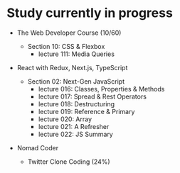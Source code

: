 # Study currently in progress

  - The Web Developer Course (10/60)
    - Section 10: CSS & Flexbox
      - lecture 111: Media Queries

  - React with Redux, Next.js, TypeScript
    - Section 02: Next-Gen JavaScript
      - lecture 016: Classes, Properties & Methods
      - lecture 017: Spread & Rest Operators
      - lecture 018: Destructuring
      - lecture 019: Reference & Primary
      - lecture 020: Array
      - lecture 021: A Refresher
      - lecture 022: JS Summary

  - Nomad Coder
    - Twitter Clone Coding (24%)
